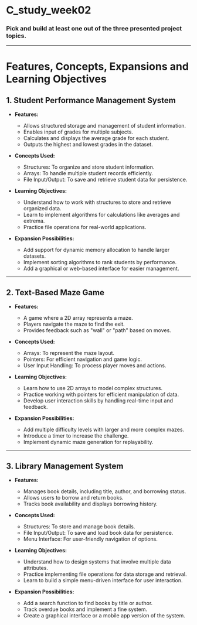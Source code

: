 # C_study_week02
### Pick and build at least one out of the three presented project topics.
---
# Features, Concepts, Expansions and Learning Objectives

## 1. Student Performance Management System

- **Features:**
  - Allows structured storage and management of student information.
  - Enables input of grades for multiple subjects.
  - Calculates and displays the average grade for each student.
  - Outputs the highest and lowest grades in the dataset.

- **Concepts Used:**
  - Structures: To organize and store student information.
  - Arrays: To handle multiple student records efficiently.
  - File Input/Output: To save and retrieve student data for persistence.

- **Learning Objectives:**
  - Understand how to work with structures to store and retrieve organized data.
  - Learn to implement algorithms for calculations like averages and extrema.
  - Practice file operations for real-world applications.

- **Expansion Possibilities:**
  - Add support for dynamic memory allocation to handle larger datasets.
  - Implement sorting algorithms to rank students by performance.
  - Add a graphical or web-based interface for easier management.

---

## 2. Text-Based Maze Game

- **Features:**
  - A game where a 2D array represents a maze.
  - Players navigate the maze to find the exit.
  - Provides feedback such as "wall" or "path" based on moves.

- **Concepts Used:**
  - Arrays: To represent the maze layout.
  - Pointers: For efficient navigation and game logic.
  - User Input Handling: To process player moves and actions.

- **Learning Objectives:**
  - Learn how to use 2D arrays to model complex structures.
  - Practice working with pointers for efficient manipulation of data.
  - Develop user interaction skills by handling real-time input and feedback.

- **Expansion Possibilities:**
  - Add multiple difficulty levels with larger and more complex mazes.
  - Introduce a timer to increase the challenge.
  - Implement dynamic maze generation for replayability.

---

## 3. Library Management System

- **Features:**
  - Manages book details, including title, author, and borrowing status.
  - Allows users to borrow and return books.
  - Tracks book availability and displays borrowing history.

- **Concepts Used:**
  - Structures: To store and manage book details.
  - File Input/Output: To save and load book data for persistence.
  - Menu Interface: For user-friendly navigation of options.

- **Learning Objectives:**
  - Understand how to design systems that involve multiple data attributes.
  - Practice implementing file operations for data storage and retrieval.
  - Learn to build a simple menu-driven interface for user interaction.

- **Expansion Possibilities:**
  - Add a search function to find books by title or author.
  - Track overdue books and implement a fine system.
  - Create a graphical interface or a mobile app version of the system.
